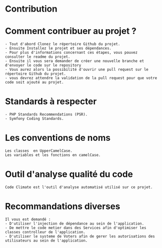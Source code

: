 # Contribution 

# Comment contribuer au projet ?

    - Tout d'abord Clonez le répertoire Github du projet.
    - Ensuite Installez le projet et ses dépendances. 
    - Pour plus d'informations concernant ces étapes, vous pouvez consulter le readme du projet.
    - Ensuite il vous sera demander de créer une nouvelle branche et d'envoyer le code sur le repository 
    - Vous aurez alors la possibilité d'ouvrir une pull request sur le répertoire Github du projet.
    - vous devrez attendre la validation de la pull request pour que votre code soit ajouté au projet.


# Standards à respecter

    - PHP Standards Recommendations (PSR).
    - Symfony Coding Standards.

# Les conventions de noms

    Les classes  en UpperCamelCase.
    Les variables et les fonctions en camelCase.

# Outil d'analyse qualité du code

    Code Climate est l'outil d'analyse automatisé utilisé sur ce projet.

# Recommandations diverses

    Il vous est demandé :
    - D'utiliser l'injection de dépendance au sein de l'application.
    - De mettre le code metier dans des Services afin d'optimiser les classes controlleur de l'application.
    - D'utiliser le systeme de Voters afin de gerer les autorisations des utilisateurs au sein de l'application.

